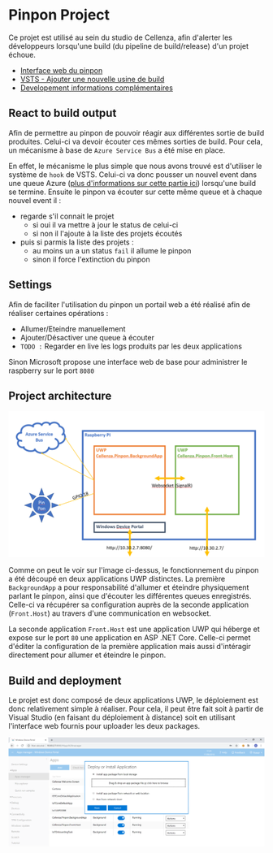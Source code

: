 # Pinpon Project

Ce projet est utilisé au sein du studio de Cellenza, afin d'alerter les développeurs lorsqu'une build (du pipeline de build/release) d'un projet échoue.

- [Interface web du pinpon](./docs/Pinpon.md)
- [VSTS - Ajouter une nouvelle usine de build](./docs/VSTS.md)
- [Developement informations complémentaires](./docs/Development.md)

## React to build output

Afin de permettre au pinpon de pouvoir réagir aux différentes sortie de build produites. Celui-ci va devoir écouter ces mêmes sorties de build. Pour cela, un mécanisme à base de `Azure Service Bus` a été mise en place.

En effet, le mécanisme le plus simple que nous avons trouvé est d'utiliser le système de `hook` de VSTS. Celui-ci va donc pousser un nouvel event dans une queue Azure ([plus d'informations sur cette partie ici](./docs/VSTS.md)) lorsqu'une build se termine. Ensuite le pinpon va écouter sur cette même queue et à chaque nouvel event il :

- regarde s'il connait le projet
  - si oui il va mettre à jour le status de celui-ci
  - si non il l'ajoute à la liste des projets écoutés
- puis si parmis la liste des projets :
  - au moins un a un status `fail` il allume le pinpon
  - sinon il force l'extinction du pinpon

## Settings

Afin de faciliter l'utilisation du pinpon un portail web a été réalisé afin de réaliser certaines opérations :

- Allumer/Eteindre manuellement
- Ajouter/Désactiver une queue à écouter
- `TODO :` Regarder en live les logs produits par les deux applications

Sinon Microsoft propose une interface web de base pour administrer le raspberry sur le port `8080`

## Project architecture

![Pinpon app architecture](./docs/images/pinpon-schema.png)

Comme on peut le voir sur l'image ci-dessus, le fonctionnement du pinpon a été découpé en deux applications UWP distinctes. La première `BackgroundApp` a pour responsabilité d'allumer et éteindre physiquement parlant le pinpon, ainsi que d'écouter les différentes queues enregistrés. Celle-ci va récupérer sa configuration auprès de la seconde application (`Front.Host`) au travers d'une communication en websocket.

La seconde application `Front.Host` est une application UWP qui héberge et expose sur le port `80` une application en ASP .NET Core. Celle-ci permet d'éditer la configuration de la première application mais aussi d'intéragir directement pour allumer et éteindre le pinpon.

## Build and deployment

Le projet est donc composé de deux applications UWP, le déploiement est donc relativement simple à réaliser. Pour cela, il peut être fait soit à partir de Visual Studio (en faisant du déploiement à distance) soit en utilisant l'interface web fournis pour uploader les deux packages.

![Web UI](./docs/images/pinpon-webui-app_upload.png)

